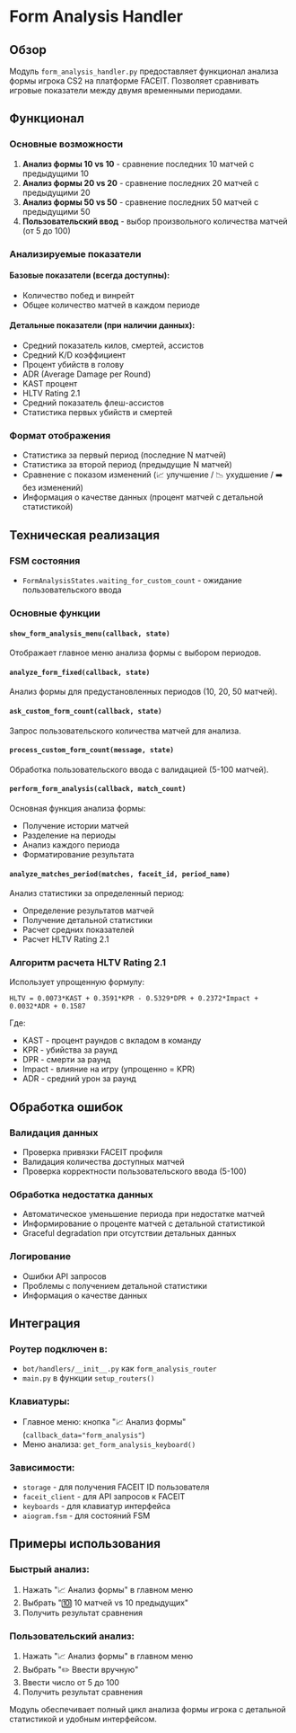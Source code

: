 # Form Analysis Handler

## Обзор
Модуль `form_analysis_handler.py` предоставляет функционал анализа формы игрока CS2 на платформе FACEIT. Позволяет сравнивать игровые показатели между двумя временными периодами.

## Функционал

### Основные возможности
1. **Анализ формы 10 vs 10** - сравнение последних 10 матчей с предыдущими 10
2. **Анализ формы 20 vs 20** - сравнение последних 20 матчей с предыдущими 20  
3. **Анализ формы 50 vs 50** - сравнение последних 50 матчей с предыдущими 50
4. **Пользовательский ввод** - выбор произвольного количества матчей (от 5 до 100)

### Анализируемые показатели

#### Базовые показатели (всегда доступны):
- Количество побед и винрейт
- Общее количество матчей в каждом периоде

#### Детальные показатели (при наличии данных):
- Средний показатель килов, смертей, ассистов
- Средний K/D коэффициент
- Процент убийств в голову
- ADR (Average Damage per Round)
- KAST процент
- HLTV Rating 2.1
- Средний показатель флеш-ассистов
- Статистика первых убийств и смертей

### Формат отображения
- Статистика за первый период (последние N матчей)
- Статистика за второй период (предыдущие N матчей)
- Сравнение с показом изменений (📈 улучшение / 📉 ухудшение / ➡️ без изменений)
- Информация о качестве данных (процент матчей с детальной статистикой)

## Техническая реализация

### FSM состояния
- `FormAnalysisStates.waiting_for_custom_count` - ожидание пользовательского ввода

### Основные функции

#### `show_form_analysis_menu(callback, state)`
Отображает главное меню анализа формы с выбором периодов.

#### `analyze_form_fixed(callback, state)`
Анализ формы для предустановленных периодов (10, 20, 50 матчей).

#### `ask_custom_form_count(callback, state)`
Запрос пользовательского количества матчей для анализа.

#### `process_custom_form_count(message, state)`
Обработка пользовательского ввода с валидацией (5-100 матчей).

#### `perform_form_analysis(callback, match_count)`
Основная функция анализа формы:
- Получение истории матчей
- Разделение на периоды
- Анализ каждого периода
- Форматирование результата

#### `analyze_matches_period(matches, faceit_id, period_name)`
Анализ статистики за определенный период:
- Определение результатов матчей
- Получение детальной статистики
- Расчет средних показателей
- Расчет HLTV Rating 2.1

### Алгоритм расчета HLTV Rating 2.1
Использует упрощенную формулу:
```
HLTV = 0.0073*KAST + 0.3591*KPR - 0.5329*DPR + 0.2372*Impact + 0.0032*ADR + 0.1587
```

Где:
- KAST - процент раундов с вкладом в команду
- KPR - убийства за раунд
- DPR - смерти за раунд  
- Impact - влияние на игру (упрощенно = KPR)
- ADR - средний урон за раунд

## Обработка ошибок

### Валидация данных
- Проверка привязки FACEIT профиля
- Валидация количества доступных матчей
- Проверка корректности пользовательского ввода (5-100)

### Обработка недостатка данных
- Автоматическое уменьшение периода при недостатке матчей
- Информирование о проценте матчей с детальной статистикой
- Graceful degradation при отсутствии детальных данных

### Логирование
- Ошибки API запросов
- Проблемы с получением детальной статистики
- Информация о качестве данных

## Интеграция

### Роутер подключен в:
- `bot/handlers/__init__.py` как `form_analysis_router`
- `main.py` в функции `setup_routers()`

### Клавиатуры:
- Главное меню: кнопка "📈 Анализ формы" (`callback_data="form_analysis"`)
- Меню анализа: `get_form_analysis_keyboard()`

### Зависимости:
- `storage` - для получения FACEIT ID пользователя
- `faceit_client` - для API запросов к FACEIT
- `keyboards` - для клавиатур интерфейса
- `aiogram.fsm` - для состояний FSM

## Примеры использования

### Быстрый анализ:
1. Нажать "📈 Анализ формы" в главном меню
2. Выбрать "🔟 10 матчей vs 10 предыдущих"
3. Получить результат сравнения

### Пользовательский анализ:
1. Нажать "📈 Анализ формы" в главном меню  
2. Выбрать "✏️ Ввести вручную"
3. Ввести число от 5 до 100
4. Получить результат сравнения

Модуль обеспечивает полный цикл анализа формы игрока с детальной статистикой и удобным интерфейсом.